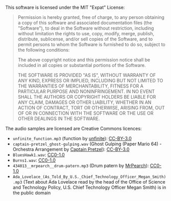 This software is licensed under the MIT "Expat" License:

> Permission is hereby granted, free of charge, to any person obtaining
> a copy of this software and associated documentation files (the
> "Software"), to deal in the Software without restriction, including
> without limitation the rights to use, copy, modify, merge, publish,
> distribute, sublicense, and/or sell copies of the Software, and to
> permit persons to whom the Software is furnished to do so, subject to
> the following conditions:
>
> The above copyright notice and this permission notice shall be
> included in all copies or substantial portions of the Software.
>
> THE SOFTWARE IS PROVIDED "AS IS", WITHOUT WARRANTY OF ANY KIND,
> EXPRESS OR IMPLIED, INCLUDING BUT NOT LIMITED TO THE WARRANTIES OF
> MERCHANTABILITY, FITNESS FOR A PARTICULAR PURPOSE AND NONINFRINGEMENT.
> IN NO EVENT SHALL THE AUTHORS OR COPYRIGHT HOLDERS BE LIABLE FOR ANY
> CLAIM, DAMAGES OR OTHER LIABILITY, WHETHER IN AN ACTION OF CONTRACT,
> TORT OR OTHERWISE, ARISING FROM, OUT OF OR IN CONNECTION WITH THE
> SOFTWARE OR THE USE OR OTHER DEALINGS IN THE SOFTWARE.

The audio samples are licensed are Creative Commons licences:

* `unfinite_function.mp3` (function by [unfinite](https://soundcloud.com/unfinite)):
  [CC-BY-3.0]
* `captain-pretzel_ghost-gulping.wav` (Ghost Gulping (Paper Mario 64) - Orchestra Arrangement by [Captain Pretzel](https://soundcloud.com/captain-pretzel)):
  [CC-BY-3.0]
* `BluesHawk1.wav`: [CC0-1.0]
* `Burns1.wav`: [CC0-1.0]
* `434013__mrpearch__drum-patern.mp3` (Drum patern by [MrPearch](https://freesound.org/people/MrPearch/)): [CC0-1.0]
* `Ada_Lovelace_(As_Told_By_U.S._Chief_Technology_Officer_Megan_Smith).mp3`
  (Text about Ada Lovelace read by the head of the Office of Science and
  Technology Policy, U.S. Chief Technology Officer Megan Smith) is in the
  public domain

[CC0-1.0]: https://creativecommons.org/publicdomain/zero/1.0/
[CC-BY-3.0]: https://creativecommons.org/licenses/by/3.0/
